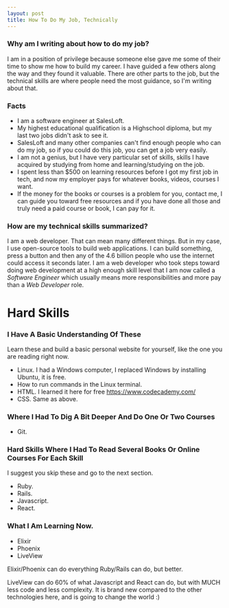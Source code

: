 ```yaml
---
layout: post
title: How To Do My Job, Technically
---
```


### Why am I writing about how to do my job?

I am in a position of privilege because someone else gave me some of their time to show me how to build my career. I have guided a few others along the way and they found it valuable. There are other parts to the job, but the technical skills are where people need the most guidance, so I'm writing about that.

### Facts
- I am a software engineer at SalesLoft.
- My highest educational qualification is a Highschool diploma, but my last two jobs didn't ask to see it.
- SalesLoft and many other companies can't find enough people who can do my job, so if you could do this job, you can get a job very easily.
- I am not a genius, but I have very particular set of skills, skills I have acquired by studying from home and learning/studying on the job.
- I spent less than $500 on learning resources before I got my first job in tech, and now my employer pays for whatever books, videos, courses I want.
- If the money for the books or courses is a problem for you, contact me, I can guide you toward free resources and if you have done all those and truly need a paid course or book, I can pay for it.

### How are my technical skills summarized?

I am a web developer. That can mean many different things. But in my case, I use open-source tools to build web applications. I can build something, press a button and then any of the 4.6 billion people who use the internet could access it seconds later. I am a web developer who took steps toward doing web development at a high enough skill level that I am now called a *Software Engineer* which usually means more responsibilities and more pay than a *Web Developer* role.


# Hard Skills

### I Have A Basic Understanding Of These

Learn these and build a basic personal website for yourself, like the one you are reading right now.

- Linux. I had a Windows computer, I replaced Windows by installing Ubuntu, it is free.
- How to run commands in the Linux terminal.
- HTML. I learned it here for free https://www.codecademy.com/
- CSS. Same as above.

### Where I Had To Dig A Bit Deeper And Do One Or Two Courses

- Git.

### Hard Skills Where I Had To Read Several Books Or Online Courses For Each Skill

I suggest you skip these and go to the next section.

- Ruby.
- Rails.
- Javascript.
- React.

### What I Am Learning Now.

- Elixir
- Phoenix
- LiveView

Elixir/Phoenix can do everything Ruby/Rails can do, but better.

LiveView can do 60% of what Javascript and React can do, but with MUCH less code and less complexity. It is brand new compared to the other technologies here, and is going to change the world :)
